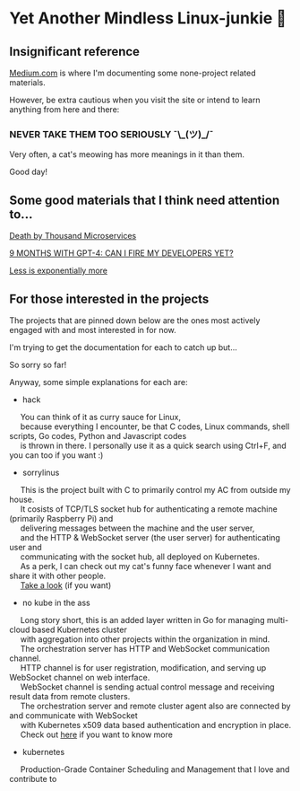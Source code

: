 # Yet Another Mindless Linux-junkie :zany_face:


## Insignificant reference

[Medium.com](https://medium.com/@seantywork) is where I'm documenting some none-project related materials.

However, be extra cautious when you visit the site or intend to learn anything from here and there:

### NEVER TAKE THEM TOO SERIOUSLY ¯\\\_(ツ)_/¯ 

Very often, a cat's meowing has more meanings in it than them.

Good day!

## Some good materials that I think need attention to...

[Death by Thousand Microservices](https://renegadeotter.com/2023/09/10/death-by-a-thousand-microservices.html)

[9 MONTHS WITH GPT-4: CAN I FIRE MY DEVELOPERS YET?](https://blog.boot.dev/computer-science/ai-taking-programming-jobs/)

[Less is exponentially more](https://commandcenter.blogspot.com/2012/06/less-is-exponentially-more.html)

## For those interested in the projects

The projects that are pinned down below are the ones most actively engaged with and most interested in for now.

I'm trying to get the documentation for each to catch up but...

So sorry so far!

Anyway, some simple explanations for each are:


- hack

&nbsp;&nbsp;&nbsp;&nbsp; You can think of it as curry sauce for Linux, </br> 
&nbsp;&nbsp;&nbsp;&nbsp; because everything I encounter, be that C codes, Linux commands, shell scripts, Go codes, Python and Javascript codes </br>
&nbsp;&nbsp;&nbsp;&nbsp; is thrown in there. I personally use it as a quick search using Ctrl+F, and you can too if you want :)


- sorrylinus

&nbsp;&nbsp;&nbsp;&nbsp; This is the project built with C to primarily control my AC from outside my house. </br>
&nbsp;&nbsp;&nbsp;&nbsp; It cosists of TCP/TLS socket hub for authenticating a remote machine (primarily Raspberry Pi) and </br>
&nbsp;&nbsp;&nbsp;&nbsp; delivering messages between the machine and the user server, </br>
&nbsp;&nbsp;&nbsp;&nbsp; and the HTTP & WebSocket server (the user server) for authenticating user and </br> 
&nbsp;&nbsp;&nbsp;&nbsp; communicating with the socket hub, all deployed on Kubernetes. </br> 
&nbsp;&nbsp;&nbsp;&nbsp; As a perk, I can check out my cat's funny face whenever I want and share it with other people. </br>
&nbsp;&nbsp;&nbsp;&nbsp; [Take a look](https://feebdaed.xyz/) (if you want)



- no kube in the ass

&nbsp;&nbsp;&nbsp;&nbsp; Long story short, this is an added layer written in Go for managing multi-cloud based Kubernetes cluster </br>
&nbsp;&nbsp;&nbsp;&nbsp; with aggregation into other projects within the organization in mind.  </br>
&nbsp;&nbsp;&nbsp;&nbsp; The orchestration server has HTTP and WebSocket communication channel.</br>
&nbsp;&nbsp;&nbsp;&nbsp; HTTP channel is for user registration, modification, and serving up WebSocket channel on web interface.  </br>
&nbsp;&nbsp;&nbsp;&nbsp; WebSocket channel is sending actual control message and receiving result data from remote clusters.  </br>
&nbsp;&nbsp;&nbsp;&nbsp; The orchestration server and remote cluster agent also are connected by and communicate with WebSocket </br>
&nbsp;&nbsp;&nbsp;&nbsp; with Kubernetes x509 data based authentication and encryption in place. </br>
&nbsp;&nbsp;&nbsp;&nbsp; Check out [here](https://okestro-aidevops.github.io/nkia-doc/) if you want to know more

- kubernetes

&nbsp;&nbsp;&nbsp;&nbsp; Production-Grade Container Scheduling and Management that I love and contribute to </br>






